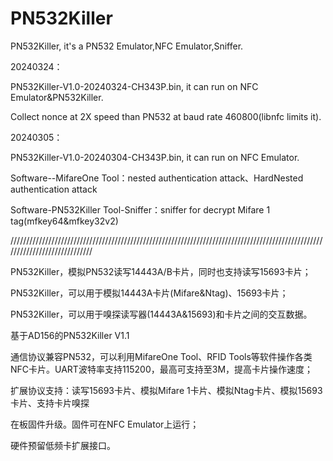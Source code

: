 # PN532Killer
PN532Killer, it's a PN532 Emulator,NFC Emulator,Sniffer.

20240324：

PN532Killer-V1.0-20240324-CH343P.bin, it can run on NFC Emulator&PN532Killer.

Collect nonce at 2X speed than PN532 at baud rate 460800(libnfc limits it).

20240305：

PN532Killer-V1.0-20240304-CH343P.bin, it can run on NFC Emulator.

Software--MifareOne Tool：nested authentication attack、HardNested authentication attack

Software-PN532Killer Tool-Sniffer：sniffer for decrypt Mifare 1 tag(mfkey64&mfkey32v2)

/////////////////////////////////////////////////////////////////////////////////////////////////////////////////////////////

PN532Killer，模拟PN532读写14443A/B卡片，同时也支持读写15693卡片；

PN532Killer，可以用于模拟14443A卡片(Mifare&Ntag)、15693卡片；

PN532Killer，可以用于嗅探读写器(14443A&15693)和卡片之间的交互数据。

基于AD156的PN532Killer V1.1

通信协议兼容PN532，可以利用MifareOne Tool、RFID Tools等软件操作各类NFC卡片。UART波特率支持115200，最高可支持至3M，提高卡片操作速度；

扩展协议支持：读写15693卡片、模拟Mifare 1卡片、模拟Ntag卡片、模拟15693卡片、支持卡片嗅探

在板固件升级。固件可在NFC Emulator上运行；

硬件预留低频卡扩展接口。
